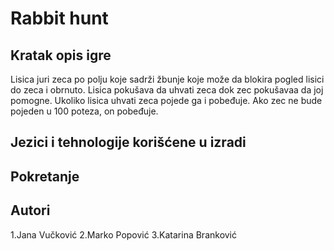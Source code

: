 # Rabbit hunt

Kratak opis igre
-----------------

Lisica juri zeca po polju koje sadrži žbunje koje  može da blokira pogled lisici do zeca i obrnuto. Lisica pokušava da uhvati zeca dok zec pokušavaa da joj pomogne. Ukoliko lisica uhvati zeca pojede ga i pobeđuje. Ako zec ne bude pojeden u 100 poteza, on pobeđuje.

Jezici i tehnologije korišćene u izradi
---------------------------------------

Pokretanje
----------

Autori
-------
1.Jana Vučković
2.Marko Popović
3.Katarina Branković
